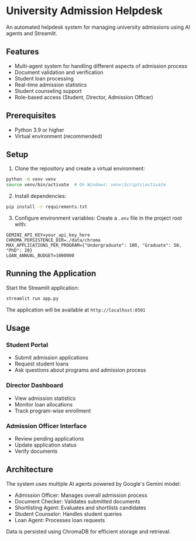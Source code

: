 # University Admission Helpdesk

An automated helpdesk system for managing university admissions using AI agents and Streamlit.

## Features

- Multi-agent system for handling different aspects of admission process
- Document validation and verification
- Student loan processing
- Real-time admission statistics
- Student counseling support
- Role-based access (Student, Director, Admission Officer)

## Prerequisites

- Python 3.9 or higher
- Virtual environment (recommended)

## Setup

1. Clone the repository and create a virtual environment:
```bash
python -m venv venv
source venv/bin/activate  # On Windows: venv\Scripts\activate
```

2. Install dependencies:
```bash
pip install -r requirements.txt
```

3. Configure environment variables:
Create a `.env` file in the project root with:
```
GEMINI_API_KEY=your_api_key_here
CHROMA_PERSISTENCE_DIR=./data/chroma
MAX_APPLICATIONS_PER_PROGRAM={"Undergraduate": 100, "Graduate": 50, "PhD": 20}
LOAN_ANNUAL_BUDGET=1000000
```

## Running the Application

Start the Streamlit application:
```bash
streamlit run app.py
```

The application will be available at `http://localhost:8501`

## Usage

### Student Portal
- Submit admission applications
- Request student loans
- Ask questions about programs and admission process

### Director Dashboard
- View admission statistics
- Monitor loan allocations
- Track program-wise enrollment

### Admission Officer Interface
- Review pending applications
- Update application status
- Verify documents

## Architecture

The system uses multiple AI agents powered by Google's Gemini model:
- Admission Officer: Manages overall admission process
- Document Checker: Validates submitted documents
- Shortlisting Agent: Evaluates and shortlists candidates
- Student Counselor: Handles student queries
- Loan Agent: Processes loan requests

Data is persisted using ChromaDB for efficient storage and retrieval.